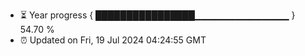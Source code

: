 - ⏳ Year progress { ████████████████▁▁▁▁▁▁▁▁▁▁▁▁▁▁ } 54.70 %
- ⏰ Updated on Fri, 19 Jul 2024 04:24:55 GMT

